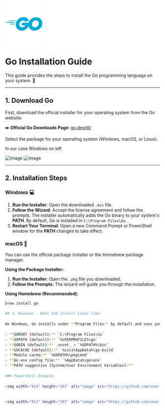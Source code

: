 
<img  width="128" height="128"  alt="image" src="https://github.com/Xll-ai/Xll.Ai.MathMeld/blob/main/docs/images/Icon_ProgLanguage__256x256_Go.png" />

# Go Installation Guide

This guide provides the steps to install the Go programming language on your system. 🚀


---

## 1. Download Go

First, download the official installer for your operating system from the Go website.

➡️ **Official Go Downloads Page**: [go.dev/dl/](https://go.dev/dl/)

Select the package for your operating system (Windows, macOS, or Linux).

In our case Windows on left

<img width="1242" height="261" alt="image" src="https://github.com/user-attachments/assets/75026e61-c09e-40e4-a23c-6ec33729ef6e" />

<img width="1237" height="407" alt="image" src="https://github.com/user-attachments/assets/644bf037-81a6-40b9-9755-ae9f48a8c1a0" />



---

## 2. Installation Steps

### Windows 💻

1.  **Run the Installer**: Open the downloaded `.msi` file.
2.  **Follow the Wizard**: Accept the license agreement and follow the prompts. The installer automatically adds the Go binary to your system's **PATH**. By default, Go is installed in `C:\Program Files\Go`.
3.  **Restart Your Terminal**: Open a new Command Prompt or PowerShell window for the **PATH** changes to take effect.

### macOS 🍎

You can use the official package installer or the Homebrew package manager.

**Using the Package Installer:**
1.  **Run the Installer**: Open the `.pkg` file you downloaded.
2.  **Follow the Prompts**: The wizard will guide you through the installation.

**Using Homebrew (Recommended):**
```bash
brew install go

## 3. Windows - What the Install Looks like

On Windows, Go installs under **Program Files** by default and uses your home directory as the workspace. Add both Go’s `bin` folders to **PATH** so the `go` tool and your installed binaries are available in any terminal.

- **GOROOT (default):** `C:\Program Files\Go`
- **GOPATH (default):** `%USERPROFILE%\go`
- **GOBIN (default):** _unset_ → `%GOPATH%\bin`
- **GOCACHE (default):** `%LocalAppData%\go-build`
- **Module cache:** `%GOPATH%\pkg\mod`
- **Go env config file:** `%AppData%\go\env`
- **PATH suggestion (System/User Environment Variables):**

### Powershell Example

<img width="813" height="287" alt="image" src="https://github.com/user-attachments/assets/f25e25cd-803b-47ca-b9b9-0d1ce0bcf78a" />


<img width="813" height="287" alt="image" src="https://github.com/user-attachments/assets/03d02c03-3c24-4bd0-ba29-3db642cdca8e" />



